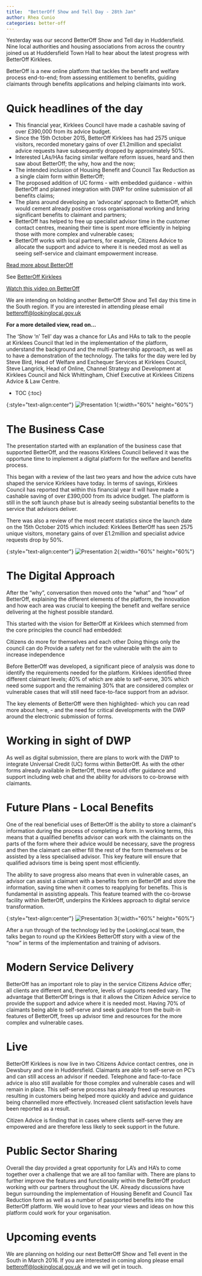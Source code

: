 ```yaml
---
title:  "BetterOff Show and Tell Day - 28th Jan"
author: Rhea Cunio
categories: better-off
---
```

Yesterday was our second BetterOff Show and Tell day in Huddersfield. Nine local authorities and housing associations from across the country joined us at Huddersfield Town Hall to hear about the latest progress with BetterOff Kirklees.

BetterOff is a new online platform that tackles the benefit and welfare process end-to-end; from assessing entitlement to benefits, guiding claimants through benefits applications and helping claimants into work.
 
# Quick headlines of the day
- This financial year, Kirklees Council have made a cashable saving of over £390,000 from its advice budget.
- Since the 15th October 2015, BetterOff Kirklees has had 2575 unique visitors, recorded monetary gains of over £1.2million and specialist advice requests have subsequently dropped by approximately  50%.
- Interested LAs/HAs facing similar welfare reform issues, heard and then saw about BetterOff; the why, how and the now;
- The intended inclusion of Housing Benefit and Council Tax Reduction as a single claim form within BetterOff;
- The proposed addition of UC forms - with embedded guidance - within BetterOff and planned integration with DWP for online submission of all benefits claims;
- The plans around developing an ‘advocate’ approach to BetterOff, which would cement already positive cross organisational working and bring significant benefits to claimant and partners;
- BetterOff has helped to free up specialist advisor time in the customer contact centres, meaning their time is spent more efficiently in helping those with more complex and vulnerable cases;
- BetterOff works with local partners, for example, Citizens Advice to allocate the support and advice to where it is needed most as well as seeing self-service and claimant empowerment increase.

[Read more about BetterOff](https://about.lookinglocal.gov.uk/solutions/betteroff/)

See [BetterOff Kirklees](https://www.betteroffkirklees.org.uk/)

[Watch this video on BetterOff](https://youtu.be/eWx7cO-_oak)

We are intending on holding another BetterOff Show and Tell day this time in the South region. If you are interested in attending please email [betteroff@lookinglocal.gov.uk](mailto:betteroff@lookinglocal.gov.uk)
 
**For a more detailed view, read on…**
 
The ‘Show ‘n’ Tell’ day was a chance for LAs and HAs to talk to the people at Kirklees Council that led in the implementation of the platform, understand the background and the multi-partnership approach, as well as to have a demonstration of the technology. The talks for the day were led by Steve Bird, Head of Welfare and Exchequer Services at Kirklees Council, Steve Langrick, Head of Online, Channel Strategy and Development at Kirklees Council and Nick Whittingham, Chief Executive at Kirklees Citizens Advice & Law Centre.

* TOC
{:toc}

{:style="text-align:center"}
![Presentation 1](/assets/images/2016-01-29-better-off-show-tell/bo-show-and-tell-28th-2.jpg){:width="60%" height="60%"}

# The Business Case
 
The presentation started with an explanation of the business case that supported BetterOff, and the reasons Kirklees Council believed it was the opportune time to implement a digital platform for the welfare and benefits process.
 
This began with a review of the last two years and how the advice cuts have shaped the service Kirklees have today. In terms of savings, Kirklees Council has reported that within this financial year it will have made a cashable saving of over £390,000 from its advice budget. The platform is still in the soft launch phase but is already seeing substantial benefits to the service that advisors deliver.
 
There was also a review of the most recent statistics since the launch date on the 15th October 2015 which included: Kirklees BetterOff has seen 2575 unique visitors, monetary gains of over £1.2million and specialist advice requests drop by 50%.

{:style="text-align:center"}
![Presentation 2](/assets/images/2016-01-29-better-off-show-tell/bo-show-and-tell-28th-4.jpg){:width="60%" height="60%"}

# The Digital Approach
 
After the “why”, conversation then moved onto the “what” and “how” of BetterOff, explaining the different elements of the platform, the innovation and how each area was crucial to keeping the benefit and welfare service delivering at the highest possible standard.
 
This started with the vision for BetterOff at Kirklees which stemmed from the core principles the council had embedded:
 
Citizens do more for themselves and each other
Doing things only the council can do
Provide a safety net for the vulnerable with the aim to increase independence
 
Before BetterOff was developed, a significant piece of analysis was done to identify the requirements needed for the platform. Kirklees identified three different claimant levels; 40% of which are able to self-serve, 30% which need some support and the remaining 30% that are considered complex or vulnerable cases that will still need face-to-face support from an advisor.
 
The key elements of BetterOff were then highlighted- which you can read more about here, - and the need for critical developments with the DWP around the electronic submission of forms.
 
# Working in sight of DWP

As well as digital submission, there are plans to work with the DWP to integrate Universal Credit (UC) forms within BetterOff. As with the other forms already available in BetterOff, these would offer guidance and support including web chat and the ability for advisors to co-browse with claimants.
 
# Future Plans - Local Benefits
 
One of the real beneficial uses of BetterOff is the ability to store a claimant's information during the process of completing a form. In working terms, this means that a qualified benefits advisor can work with the claimants on the parts of the form where their advice would be necessary, save the progress and then the claimant can either fill the rest of the form themselves or be assisted by a less specialised advisor. This key feature will ensure that qualified advisors time is being spent most efficiently.
 
The ability to save progress also means that even in vulnerable cases, an advisor can assist a claimant with a benefits form on BetterOff and store the information, saving time when it comes to reapplying for benefits. This is fundamental in assisting appeals. This feature teamed with the co-browse facility within BetterOff, underpins the Kirklees approach to digital service transformation.

{:style="text-align:center"}
![Presentation 3](/assets/images/2016-01-29-better-off-show-tell/bo-show-and-tell-28th-3.jpg){:width="60%" height="60%"}

After a run through of the technology led by the LookingLocal team, the talks began to round up the Kirklees BetterOff story with a view of the “now” in terms of the implementation and training of advisors.
 
# Modern Service Delivery

BetterOff has an important role to play in the service Citizens Advice offer; all clients are different and, therefore, levels of supports needed vary. The advantage that BetterOff brings is that it allows the Citizen Advice service to provide the support and advice where it is needed most. Having 70% of claimants being able to self-serve and seek guidance from the built-in features of BetterOff, frees up advisor time and resources for the more complex and vulnerable cases.
 
# Live

BetterOff Kirklees is now live in two Citizens Advice contact centres, one in Dewsbury and one in Huddersfield. Claimants are able to self-serve on PC’s and can still access an advisor if needed. Telephone and face-to-face advice is also still available for those complex and vulnerable cases and will remain in place. This self-serve process has already freed up resources resulting in customers being helped more quickly and advice and guidance being channelled more effectively. Increased client satisfaction levels have been reported as a result.
 
Citizen Advice is finding that in cases where clients self-serve they are empowered and are therefore less likely to seek support in the future.
 
# Public Sector Sharing

Overall the day provided a great opportunity for LA’s and HA’s to come together over a challenge that we are all too familiar with. There are plans to further improve the features and functionality within the BetterOff product working with our partners throughout the UK. Already discussions have begun surrounding the implementation of Housing Benefit and Council Tax Reduction form as well as a number of passported benefits into the BetterOff platform. We would love to hear your views and ideas on how this platform could work for your organisation.
 
# Upcoming events

We are planning on holding our next BetterOff Show and Tell event in the South in March 2016. If you are interested in coming along please email [betteroff@lookinglocal.gov.uk](mailto:betteroff@lookinglocal.gov.uk) and we will get in touch.
